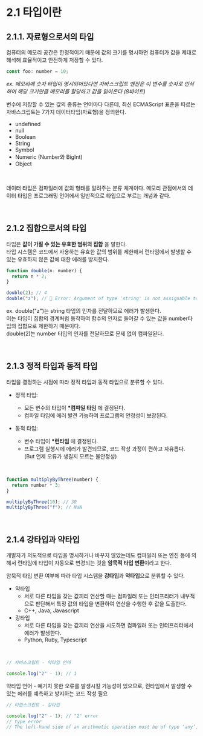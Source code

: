 # 2.1 타입이란

## 2.1.1. 자료형으로서의 타입

컴퓨터의 메모리 공간은 한정적이기 때문에 값의 크기를 명시하면 컴퓨터가 값을 제대로 해석해 효율적이고 안전하게 저장할 수 있다.

```javascript
const foo: number = 10;
```

<i>
ex. 메모리에 숫자 타입이 명시되어있다면 자바스크립트 엔진은 이 변수를 숫자로 인식하여 해당 크기만큼 메모리를 할당하고 값을 읽어온다 (8바이트)
</i>

<br/>

변수에 저장할 수 있는 값의 종류는 언어마다 다른데, 최신 ECMAScript 표준을 따르는 자바스크립트는 7가지 데이터타입(자료형)을 정의한다.

- undefined
- null
- Boolean
- String
- Symbol
- Numeric (Number와 BigInt)
- Object

<br/>

데이터 타입은 컴파일러에 값의 형태를 알려주는 분류 체계이다.
메모리 관점에서의 데이터 타입은 프로그래밍 언어에서 일반적으로 타입으로 부르는 개념과 같다.

<br/>

## 2.1.2 집합으로서의 타입

타입은 <strong>값이 가질 수 있는 유효한 범위의 집합</strong> 을 말한다.<br/>
타입 시스템은 코드에서 사용하는 유효한 값의 범위를 제한해서 런타임에서 발생할 수 있는 유효하지 않은 값에 대한 에러를 방지한다.

```javascript
function double(n: number) {
  return n * 2;
}

double(2); // 4
double("z"); // 🚨 Error: Argument of type 'string' is not assignable to parameter of type 'number'.(2345)
```

ex.
double("z")는 string 타입의 인자를 전달하므로 에러가 발생한다. <br/>
이는 타입이 집합의 경계처럼 동작하여 함수의 인자로 들어갈 수 있는 값을 number타입의 집합으로 제한하기 때문이다.<br/>
double(2)는 number 타입의 인자를 전달하므로 문제 없이 컴파일된다.

<br/>

## 2.1.3 정적 타입과 동적 타입

타입을 결정하는 시점에 따라 정적 타입과 동적 타입으로 분류할 수 있다.

- 정적 타입:

  - 모든 변수의 타입이 **\*컴파일 타임** 에 결정된다.
  - 컴파일 타임에 에러 발견 가능하여 프로그램의 안정성이 보장된다.

- 동적 타입:
  - 변수 타입이 **\*런타임** 에 결정된다.
  - 프로그램 실행시에 에러가 발견되므로, 코드 작성 과정이 편하고 자유롭다. (But 언제 오류가 생길지 모르는 불안정성)

<br/>

```javascript
function multiplyByThree(number) {
  return number * 3;
}

multiplyByThree(10); // 30
multiplyByThree("f"); // NaN
```

<br/>

## 2.1.4 강타입과 약타입

개발자가 의도적으로 타입을 명시하거나 바꾸지 않았는데도 컴파일러 또는 엔진 등에 의해서 런타임에 타입이 자동으로 변경되는 것을 **암묵적 타입 변환**이라고 한다.

암묵적 타입 변환 여부에 따라 타입 시스템을 **강타입**과 **약타입**으로 분류할 수 있다.

- 약타입
  - 서로 다른 타입을 갖는 값끼리 연산할 때는 컴파일러 또는 인터프리터가 내부적으로 판단해서 특정 값의 타입을 변환하여 연산을 수행한 후 값을 도출한다.
  - C++, Java, Javascript
- 강타입
  - 서로 다른 타입을 갖는 값끼리 연산을 시도하면 컴파일러 또는 인터프리터에서 에러가 발생한다.
  - Python, Ruby, Typescript

<br/>

```js
// 자바스크립트 - 약타입 언어

console.log("2" - 1); // 1
```

약타입 언어 - 예기치 못한 오류를 발생시킬 가능성이 있으므로, 런타임에서 발생할 수 있는 에러를 예측하고 방지하는 코드 작성 필요


```typescript
// 타입스크립트 - 강타입

console.log("2" - 1); // "2" error
// type error
// The left-hand side of an arithmetic operation must be of type ‘any’, ‘number’, ‘bigint’ or an enum type.
```
